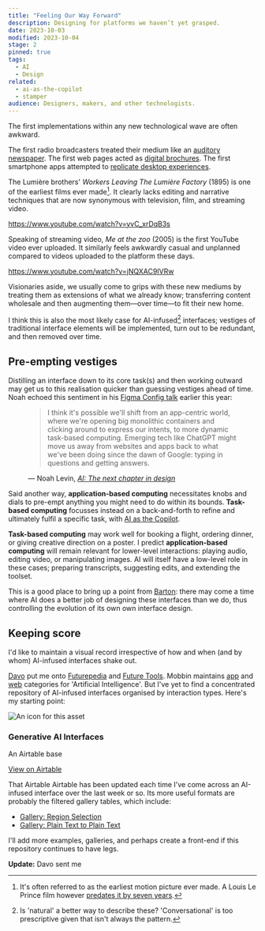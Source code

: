 ```yaml
---
title: "Feeling Our Way Forward"
description: Designing for platforms we haven’t yet grasped.
date: 2023-10-03
modified: 2023-10-04
stage: 2
pinned: true
tags:
  - AI
  - Design
related:
  - ai-as-the-copilot
  - stamper
audience: Designers, makers, and other technologists.
---
```


The first implementations within any new technological wave are often awkward.

The first radio broadcasters treated their medium like an [auditory newspaper](https://dl.nfsa.gov.au/module/1656/).
The first web pages acted as [digital brochures](https://www.webdesignmuseum.org/early-websites/pathfinder-1994).
The first smartphone apps attempted to [replicate desktop experiences](https://mobiforge.com/timeline/windows-phone-history).

The Lumière brothers' _Workers Leaving The Lumière Factory_ (1895) is one of the earliest films ever made[^1]. It clearly lacks editing and narrative techniques that are now synonymous with television, film, and streaming video.

https://www.youtube.com/watch?v=yvC_xrDqB3s

Speaking of streaming video, _Me at the zoo_ (2005) is the first YouTube video ever uploaded. It similarly feels awkwardly casual and unplanned compared to videos uploaded to the platform these days.

https://www.youtube.com/watch?v=jNQXAC9IVRw

Visionaries aside, we usually come to grips with these new mediums by treating them as extensions of what we already know; transferring content wholesale and then augmenting them—over time—to fit their new home.

I think this is also the most likely case for AI-infused[^2] interfaces;
vestiges of traditional interface elements will be implemented, turn out to be redundant, and then removed over time.

## Pre-empting vestiges

Distilling an interface down to its core task(s) and then working outward may get us to this realisation quicker than guessing vestiges ahead of time. Noah echoed this sentiment in his [Figma Config talk](https://www.figma.com/blog/ai-the-next-chapter-in-design/) earlier this year:

<figure class="quote">
  <blockquote>
    <p>I think it's possible we'll shift from an app-centric world, where we're opening big monolithic containers and clicking around to express our intents, to more dynamic task-based computing. Emerging tech like ChatGPT might move us away from websites and apps back to what we've been doing since the dawn of Google: typing in questions and getting answers.</p>
  </blockquote>
  <figcaption>&mdash; Noah Levin, <cite><a href="https://youtu.be/bslH4Mv1ZHA?si=Q9uzVfRuwkmAYBri&t=310" target="_blank">AI: The next chapter in design</a></cite></figcaption>
</figure>

Said another way, **application-based computing** necessitates knobs and dials to pre-empt anything you might need to do within its bounds.
**Task-based computing** focusses instead on a back-and-forth to refine and ultimately fulfil a specific task, with [AI as the Copilot](ai-as-the-copilot).

**Task-based computing** may work well for booking a flight, ordering dinner, or giving creative direction on a poster. I predict **application-based computing** will remain relevant for lower-level interactions: playing audio, editing video, or manipulating images.
AI will itself have a low-level role in these cases; preparing transcripts, suggesting edits, and extending the toolset.

This is a good place to bring up a point from [Barton](https://www.threads.net/@bartonsmith/post/CxfmInrr3dp): there may come a time where AI does a better job of designing these interfaces than we do, thus controlling the evolution of its own own interface design.

## Keeping score

I'd like to maintain a visual record irrespective of how and when (and by whom) AI-infused interfaces shake out.

[Davo](https://www.threads.net/@pixelbeat/post/Cxyt9RSRVDC) put me onto [Futurepedia](https://www.futurepedia.io) and [Future Tools](https://www.futuretools.io).
Mobbin maintains [app](https://mobbin.com/search/ios/apps?filter=appCategories.Artificial+Intelligence) and [web](https://mobbin.com/search/web/apps?filter=appCategories.Artificial+Intelligence) categories for 'Artificial Intelligence'.
But I've yet to find a concentrated repository of AI-infused interfaces organised by interaction types. Here's my starting point:

<div class="asset">
  <img src="/assets/images/outbound-assets/airtable.png" alt="An icon for this asset">
  <div>
    <h3>Generative AI Interfaces</h3>
    <p>An Airtable base</p>
  </div>
  <a href="https://airtable.com/appsh9UrplQtzOEt7/shrtS2GPhEvRCLyoZ" target="_blank" class="outbound">View on Airtable</a>
</div>

That Airtable Airtable has been updated each time I've come across an AI-infused interface over the last week or so. Its more useful formats are probably the filtered gallery tables, which include:

- [Gallery: Region Selection](https://airtable.com/appsh9UrplQtzOEt7/shrttUnFReK7wB8tk)
- [Gallery: Plain Text to Plain Text](https://airtable.com/appsh9UrplQtzOEt7/shrPOPMvnT4JRNyun)

I'll add more examples, galleries, and perhaps create a front-end if this repository continues to have legs.

**Update:** Davo sent me

[^1]: It's often referred to as the earliest motion picture ever made. A Louis Le Prince film however [predates it by seven years](https://www.acmi.net.au/works/5476--workers-leaving-the-lumiere-factory/).
[^2]: Is 'natural' a better way to describe these? 'Conversational' is too prescriptive given that isn't always the pattern.
